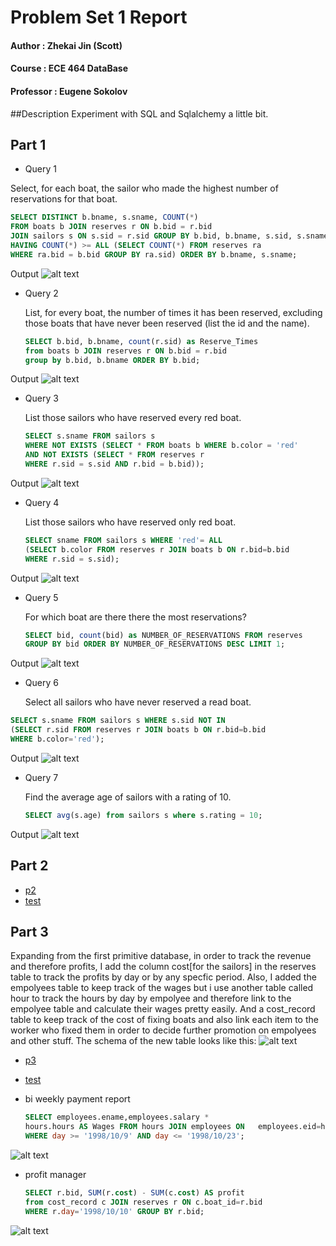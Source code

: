 Problem Set 1 Report 
========

#### Author : Zhekai Jin (Scott)
#### Course : ECE 464 DataBase
#### Professor : Eugene Sokolov 

##Description
Experiment with SQL and Sqlalchemy a little bit.

## Part 1
* Query 1 

 Select, for each boat, the sailor who made the highest number of reservations for that boat.
 
 ```sql
SELECT DISTINCT b.bname, s.sname, COUNT(*) 
FROM boats b JOIN reserves r ON b.bid = r.bid 
JOIN sailors s ON s.sid = r.sid GROUP BY b.bid, b.bname, s.sid, s.sname 
HAVING COUNT(*) >= ALL (SELECT COUNT(*) FROM reserves ra 
WHERE ra.bid = b.bid GROUP BY ra.sid) ORDER BY b.bname, s.sname;
``` 
Output
![alt text][query1]

* Query 2

	List, for every boat, the number of times it has been reserved, 
excluding those boats that have never been reserved (list the id and the name).
  
  ```sql
  SELECT b.bid, b.bname, count(r.sid) as Reserve_Times 
  from boats b JOIN reserves r ON b.bid = r.bid 
  group by b.bid, b.bname ORDER BY b.bid;
  ```
 Output
![alt text][query2] 

* Query 3

	List those sailors who have reserved every red boat.
  
  ```sql
  SELECT s.sname FROM sailors s 
  WHERE NOT EXISTS (SELECT * FROM boats b WHERE b.color = 'red' 
  AND NOT EXISTS (SELECT * FROM reserves r 
  WHERE r.sid = s.sid AND r.bid = b.bid));
  ```
 Output
![alt text][query3] 

* Query 4

	List those sailors who have reserved only red boat.
	  
  ```sql
  SELECT sname FROM sailors s WHERE 'red'= ALL 
  (SELECT b.color FROM reserves r JOIN boats b ON r.bid=b.bid 
  WHERE r.sid = s.sid);
  ```
 Output
![alt text][query4]

* Query 5

	For which boat are there there the most reservations?
	  
  ```sql
  SELECT bid, count(bid) as NUMBER_OF_RESERVATIONS FROM reserves 
  GROUP BY bid ORDER BY NUMBER_OF_RESERVATIONS DESC LIMIT 1;
  ```
 Output
![alt text][query5]

 * Query 6

	Select all sailors who have never reserved a read boat.
	  
  ```sql
  SELECT s.sname FROM sailors s WHERE s.sid NOT IN 
  (SELECT r.sid FROM reserves r JOIN boats b ON r.bid=b.bid 
  WHERE b.color='red');  
  ```
 Output
![alt text][query6]

* Query 7
  
  Find the average age of sailors with a rating of 10.
  
  ```sql
  SELECT avg(s.age) from sailors s where s.rating = 10;
  ```
 Output
![alt text][query7]


## Part 2

* [p2](src/p2.py)
* [test](src/test_p2.py)


## Part 3

  Expanding from the first primitive database, in order to track the revenue and therefore profits, I add the column cost[for the sailors] in the reserves table to track the profits by day or by any specfic period. 
  Also, I added the empolyees table to keep track of the wages but i use another table called hour to track the hours by day by empolyee and therefore link to the empolyee table and calculate their wages pretty easily. And a cost_record table to keep track of the cost of fixing boats and also link each item to the worker who fixed them in order to decide further promotion on empolyees and other stuff.
  The schema of the new table looks like this:
![alt text][schema_3]
  
  * [p3](src/p3.py)
  * [test](src/test_p3.py)

* bi weekly payment report

	```sql
	SELECT employees.ename,employees.salary * 
	hours.hours AS Wages FROM hours JOIN employees ON 	employees.eid=hours.employees_eid 
	WHERE day >= '1998/10/9' AND day <= '1998/10/23';
  	```

![alt text][bi_weekly_payment]

* profit manager

	```sql
	SELECT r.bid, SUM(r.cost) - SUM(c.cost) AS profit 
	from cost_record c JOIN reserves r ON c.boat_id=r.bid 
	WHERE r.day='1998/10/10' GROUP BY r.bid;
	```


![alt text][profit_per_day]


  
  







[query1]: images/query1.png "Logo Title Text 2"
[query2]: images/query2.png "Logo Title Text 2"
[query3]: images/query3.png "Logo Title Text 2"
[query4]: images/query4.png "Logo Title Text 2"
[query5]: images/query5.png "Logo Title Text 2"
[query6]: images/query6.png "Logo Title Text 2"
[query7]: images/query7.png "Logo Title Text 2"
[schema_3]: images/schema.png  "Logo Title Text 2"
[bi_weekly_payment]:  images/test1.png  "Title Text 2"
[profit_per_day]: images/test2.png "Logo Title Text 2"








